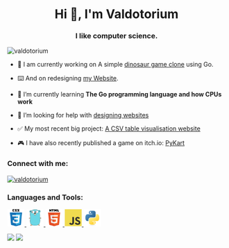 <h1 align="center">Hi 👋, I'm Valdotorium</h1>
<h3 align="center">I like computer science.</h3>

<p align="left"> <img src="https://komarev.com/ghpvc/?username=valdotorium&label=Profile%20views&color=0e75b6&style=flat" alt="valdotorium" /> </p>


- 🔭 I am currently working on A simple [dinosaur game clone](https://github.com/Valdotorium/Go-Bird-) using Go.

- ⌨️ And on redesigning [my Website](https://valdotorium.github.io/Website/).

- 🌱 I’m currently learning **The Go programming language and how CPUs work**

- 🤝 I’m looking for help with [designing websites](https://github.com/Valdotorium/Website)

- ✅ My most recent big project: [A CSV table visualisation website](https://valdotorium.github.io/GFS/)

- 🎮 I have also recently published a game on itch.io: [PyKart](https://valdotorium.itch.io/pykart)

<h3 align="left">Connect with me:</h3>
<p align="left">
<a href="https://www.leetcode.com/valdotorium" target="blank"><img align="center" src="https://raw.githubusercontent.com/rahuldkjain/github-profile-readme-generator/master/src/images/icons/Social/leet-code.svg" alt="valdotorium" height="30" width="40" /></a>
</p>

<h3 align="left">Languages and Tools:</h3>
<p align="left"> <a href="https://www.w3schools.com/css/" target="_blank" rel="noreferrer"> <img src="https://raw.githubusercontent.com/devicons/devicon/master/icons/css3/css3-original-wordmark.svg" alt="css3" width="40" height="40"/> </a> <a href="https://golang.org" target="_blank" rel="noreferrer"> <img src="https://raw.githubusercontent.com/devicons/devicon/master/icons/go/go-original.svg" alt="go" width="40" height="40"/> </a> <a href="https://www.w3.org/html/" target="_blank" rel="noreferrer"> <img src="https://raw.githubusercontent.com/devicons/devicon/master/icons/html5/html5-original-wordmark.svg" alt="html5" width="40" height="40"/> </a> <a href="https://developer.mozilla.org/en-US/docs/Web/JavaScript" target="_blank" rel="noreferrer"> <img src="https://raw.githubusercontent.com/devicons/devicon/master/icons/javascript/javascript-original.svg" alt="javascript" width="40" height="40"/> </a> <a href="https://www.python.org" target="_blank" rel="noreferrer"> <img src="https://raw.githubusercontent.com/devicons/devicon/master/icons/python/python-original.svg" alt="python" width="40" height="40"/> </a> </p>
<img src="https://wakatime.com/badge/user/018f06ff-39df-4391-9ba5-5fb7abc2a8cd.svg">
<img width="640" src="https://wakatime.com/share/@018f06ff-39df-4391-9ba5-5fb7abc2a8cd/461c36a4-e953-4887-8c7b-77844cf9b16f.svg">




